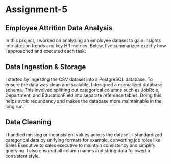 # Assignment-5
## Employee Attrition Data Analysis
In this project, I worked on analyzing an employee dataset to gain insights into attrition trends and key HR metrics. 
Below, I’ve summarized exactly how I approached and executed each task:
## Data Ingestion & Storage
I started by ingesting the CSV dataset into a PostgreSQL database. To ensure the data was clean and scalable, I designed a normalized database schema. 
This involved splitting out categorical columns such as JobRole, Department, and EducationField into separate reference tables. 
Doing this helps avoid redundancy and makes the database more maintainable in the long run.
## Data Cleaning
I handled missing or inconsistent values across the dataset. I standardized categorical data by unifying formats for example, 
converting job roles like Sales Executive to sales executive to maintain consistency and simplify querying. 
I also ensured all column names and string data followed a consistent style.
